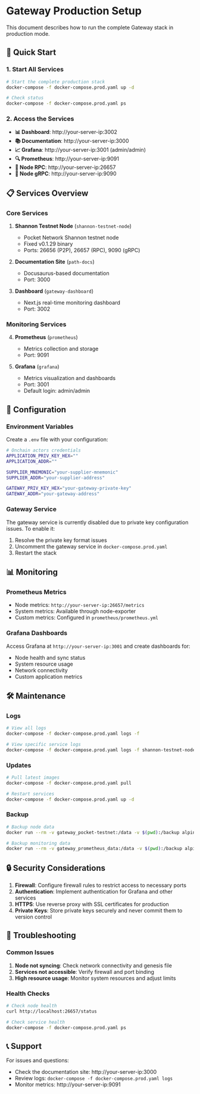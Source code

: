 # Gateway Production Setup

This document describes how to run the complete Gateway stack in production mode.

## 🚀 Quick Start

### 1. Start All Services

```bash
# Start the complete production stack
docker-compose -f docker-compose.prod.yaml up -d

# Check status
docker-compose -f docker-compose.prod.yaml ps
```

### 2. Access the Services

- **📊 Dashboard**: http://your-server-ip:3002
- **📚 Documentation**: http://your-server-ip:3000
- **📈 Grafana**: http://your-server-ip:3001 (admin/admin)
- **🔍 Prometheus**: http://your-server-ip:9091
- **🔗 Node RPC**: http://your-server-ip:26657
- **🔗 Node gRPC**: http://your-server-ip:9090

## 📋 Services Overview

### Core Services

1. **Shannon Testnet Node** (`shannon-testnet-node`)
   - Pocket Network Shannon testnet node
   - Fixed v0.1.29 binary
   - Ports: 26656 (P2P), 26657 (RPC), 9090 (gRPC)

2. **Documentation Site** (`path-docs`)
   - Docusaurus-based documentation
   - Port: 3000

3. **Dashboard** (`gateway-dashboard`)
   - Next.js real-time monitoring dashboard
   - Port: 3002

### Monitoring Services

4. **Prometheus** (`prometheus`)
   - Metrics collection and storage
   - Port: 9091

5. **Grafana** (`grafana`)
   - Metrics visualization and dashboards
   - Port: 3001
   - Default login: admin/admin

## 🔧 Configuration

### Environment Variables

Create a `.env` file with your configuration:

```bash
# Onchain actors credentials
APPLICATION_PRIV_KEY_HEX=""
APPLICATION_ADDR=""

SUPPLIER_MNEMONIC="your-supplier-mnemonic"
SUPPLIER_ADDR="your-supplier-address"

GATEWAY_PRIV_KEY_HEX="your-gateway-private-key"
GATEWAY_ADDR="your-gateway-address"
```

### Gateway Service

The gateway service is currently disabled due to private key configuration issues. To enable it:

1. Resolve the private key format issues
2. Uncomment the gateway service in `docker-compose.prod.yaml`
3. Restart the stack

## 📊 Monitoring

### Prometheus Metrics

- Node metrics: `http://your-server-ip:26657/metrics`
- System metrics: Available through node-exporter
- Custom metrics: Configured in `prometheus/prometheus.yml`

### Grafana Dashboards

Access Grafana at `http://your-server-ip:3001` and create dashboards for:
- Node health and sync status
- System resource usage
- Network connectivity
- Custom application metrics

## 🛠️ Maintenance

### Logs

```bash
# View all logs
docker-compose -f docker-compose.prod.yaml logs -f

# View specific service logs
docker-compose -f docker-compose.prod.yaml logs -f shannon-testnet-node
```

### Updates

```bash
# Pull latest images
docker-compose -f docker-compose.prod.yaml pull

# Restart services
docker-compose -f docker-compose.prod.yaml up -d
```

### Backup

```bash
# Backup node data
docker run --rm -v gateway_pocket-testnet:/data -v $(pwd):/backup alpine tar czf /backup/node-backup.tar.gz -C /data .

# Backup monitoring data
docker run --rm -v gateway_prometheus_data:/data -v $(pwd):/backup alpine tar czf /backup/prometheus-backup.tar.gz -C /data .
```

## 🔒 Security Considerations

1. **Firewall**: Configure firewall rules to restrict access to necessary ports
2. **Authentication**: Implement authentication for Grafana and other services
3. **HTTPS**: Use reverse proxy with SSL certificates for production
4. **Private Keys**: Store private keys securely and never commit them to version control

## 🐛 Troubleshooting

### Common Issues

1. **Node not syncing**: Check network connectivity and genesis file
2. **Services not accessible**: Verify firewall and port binding
3. **High resource usage**: Monitor system resources and adjust limits

### Health Checks

```bash
# Check node health
curl http://localhost:26657/status

# Check service health
docker-compose -f docker-compose.prod.yaml ps
```

## 📞 Support

For issues and questions:
- Check the documentation site: http://your-server-ip:3000
- Review logs: `docker-compose -f docker-compose.prod.yaml logs`
- Monitor metrics: http://your-server-ip:9091
